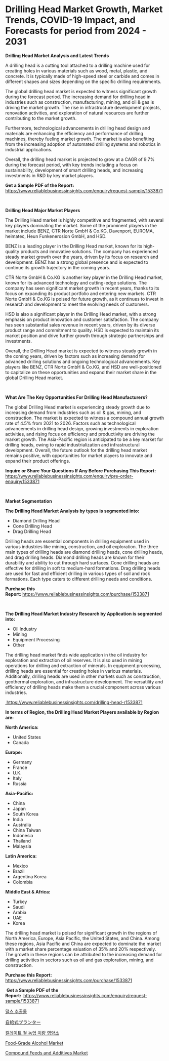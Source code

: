 <p><h1>Drilling Head Market Growth, Market Trends, COVID-19 Impact, and Forecasts for period from 2024 - 2031</h1></p><p><strong>Drilling Head Market Analysis and Latest Trends</strong></p>
<p><p>A drilling head is a cutting tool attached to a drilling machine used for creating holes in various materials such as wood, metal, plastic, and concrete. It is typically made of high-speed steel or carbide and comes in different shapes and sizes depending on the specific drilling requirements.</p><p>The global drilling head market is expected to witness significant growth during the forecast period. The increasing demand for drilling head in industries such as construction, manufacturing, mining, and oil & gas is driving the market growth. The rise in infrastructure development projects, renovation activities, and exploration of natural resources are further contributing to the market growth.</p><p>Furthermore, technological advancements in drilling head design and materials are enhancing the efficiency and performance of drilling machines, thereby fueling market growth. The market is also benefiting from the increasing adoption of automated drilling systems and robotics in industrial applications.</p><p>Overall, the drilling head market is projected to grow at a CAGR of 9.7% during the forecast period, with key trends including a focus on sustainability, development of smart drilling heads, and increasing investments in R&D by key market players.</p></p>
<p><strong>Get a Sample PDF of the Report:&nbsp;</strong> <a href="https://www.reliablebusinessinsights.com/enquiry/request-sample/1533871">https://www.reliablebusinessinsights.com/enquiry/request-sample/1533871</a></p>
<p>&nbsp;</p>
<p><strong>Drilling Head Major Market Players</strong></p>
<p><p>The Drilling Head market is highly competitive and fragmented, with several key players dominating the market. Some of the prominent players in the market include BENZ, CTR Norte GmbH & Co.KG, Davenport, EUROMA, heimatec, Heun Funkenerosion GmbH, and HSD.</p><p>BENZ is a leading player in the Drilling Head market, known for its high-quality products and innovative solutions. The company has experienced steady market growth over the years, driven by its focus on research and development. BENZ has a strong global presence and is expected to continue its growth trajectory in the coming years.</p><p>CTR Norte GmbH & Co.KG is another key player in the Drilling Head market, known for its advanced technology and cutting-edge solutions. The company has seen significant market growth in recent years, thanks to its focus on expanding its product portfolio and entering new markets. CTR Norte GmbH & Co.KG is poised for future growth, as it continues to invest in research and development to meet the evolving needs of customers.</p><p>HSD is also a significant player in the Drilling Head market, with a strong emphasis on product innovation and customer satisfaction. The company has seen substantial sales revenue in recent years, driven by its diverse product range and commitment to quality. HSD is expected to maintain its market position and drive further growth through strategic partnerships and investments.</p><p>Overall, the Drilling Head market is expected to witness steady growth in the coming years, driven by factors such as increasing demand for advanced drilling solutions and ongoing technological advancements. Key players like BENZ, CTR Norte GmbH & Co.KG, and HSD are well-positioned to capitalize on these opportunities and expand their market share in the global Drilling Head market.</p></p>
<p>&nbsp;</p>
<p><strong>What Are The Key Opportunities For Drilling Head Manufacturers?</strong></p>
<p><p>The global Drilling Head market is experiencing steady growth due to increasing demand from industries such as oil & gas, mining, and construction. The market is expected to witness a compound annual growth rate of 4.5% from 2021 to 2026. Factors such as technological advancements in drilling head design, growing investments in exploration activities, and rising focus on efficiency and productivity are driving the market growth. The Asia-Pacific region is anticipated to be a key market for drilling heads, owing to rapid industrialization and infrastructural development. Overall, the future outlook for the drilling head market remains positive, with opportunities for market players to innovate and expand their product offerings.</p></p>
<p><strong>Inquire or Share Your Questions If Any Before Purchasing This Report:</strong> <a href="https://www.reliablebusinessinsights.com/enquiry/pre-order-enquiry/1533871">https://www.reliablebusinessinsights.com/enquiry/pre-order-enquiry/1533871</a></p>
<p>&nbsp;</p>
<p><strong>Market Segmentation</strong></p>
<p><strong>The Drilling Head Market Analysis by types is segmented into:</strong></p>
<p><ul><li>Diamond Drilling Head</li><li>Cone Drilling Head</li><li>Drag Drilling Head</li></ul></p>
<p><p>Drilling heads are essential components in drilling equipment used in various industries like mining, construction, and oil exploration. The three main types of drilling heads are diamond drilling heads, cone drilling heads, and drag drilling heads. Diamond drilling heads are known for their durability and ability to cut through hard surfaces. Cone drilling heads are effective for drilling in soft to medium-hard formations. Drag drilling heads are used for fast and efficient drilling in various types of soil and rock formations. Each type caters to different drilling needs and conditions.</p></p>
<p><strong>Purchase this Report:&nbsp;</strong><a href="https://www.reliablebusinessinsights.com/purchase/1533871">https://www.reliablebusinessinsights.com/purchase/1533871</a></p>
<p>&nbsp;</p>
<p><strong>The Drilling Head Market Industry Research by Application is segmented into:</strong></p>
<p><ul><li>Oil Industry</li><li>Mining</li><li>Equipment Processing</li><li>Other</li></ul></p>
<p><p>The drilling head market finds wide application in the oil industry for exploration and extraction of oil reserves. It is also used in mining operations for drilling and extraction of minerals. In equipment processing, drilling heads are essential for creating holes in various materials. Additionally, drilling heads are used in other markets such as construction, geothermal exploration, and infrastructure development. The versatility and efficiency of drilling heads make them a crucial component across various industries.</p></p>
<p><a href="https://www.reliablebusinessinsights.com/drilling-head-r1533871">&nbsp;https://www.reliablebusinessinsights.com/drilling-head-r1533871</a></p>
<p><strong>In terms of Region, the Drilling Head Market Players available by Region are:</strong></p>
<p>
    <p> <strong> North America: </strong>
        <ul>
            <li>United States</li>
            <li>Canada</li>
        </ul>
        </p> 
    <p> <strong> Europe: </strong>
        <ul>
            <li>Germany</li>
            <li>France</li>
            <li>U.K.</li>
            <li>Italy</li>
            <li>Russia</li>
        </ul>
        </p> 
    <p> <strong> Asia-Pacific: </strong>
        <ul>
            <li>China</li>
            <li>Japan</li>
            <li>South Korea</li>
            <li>India</li>
            <li>Australia</li>
            <li>China Taiwan</li>
            <li>Indonesia</li>
            <li>Thailand</li>
            <li>Malaysia</li>
        </ul>
        </p> 
    <p> <strong> Latin America: </strong>
        <ul>
            <li>Mexico</li>
            <li>Brazil</li>
            <li>Argentina Korea</li>
            <li>Colombia</li>
        </ul>
        </p> 
    <p> <strong> Middle East & Africa: </strong>
        <ul>
            <li>Turkey</li>
            <li>Saudi</li>
            <li>Arabia</li>
            <li>UAE</li>
            <li>Korea</li>
        </ul>
    </p>
    </p>
<p><p>The drilling head market is poised for significant growth in the regions of North America, Europe, Asia Pacific, the United States, and China. Among these regions, Asia Pacific and China are expected to dominate the market with a market share percentage valuation of 35% and 20% respectively. The growth in these regions can be attributed to the increasing demand for drilling activities in sectors such as oil and gas exploration, mining, and construction.</p></p>
<p><strong>Purchase this Report: </strong><a href="https://www.reliablebusinessinsights.com/purchase/1533871">https://www.reliablebusinessinsights.com/purchase/1533871</a></p>
<p>&nbsp;<strong>Get a Sample PDF of the Report:&nbsp;&nbsp;</strong><a href="https://www.reliablebusinessinsights.com/enquiry/request-sample/1533871">https://www.reliablebusinessinsights.com/enquiry/request-sample/1533871</a></p>
<p><strong></strong></p>
<p><p><a href="https://github.com/iansanftyord09878/Market-Research-Report-List-2/blob/main/9132892165024.md">덜스 추출물</a></p><p><a href="https://github.com/LuzHills1972/Market-Research-Report-List-1/blob/main/4388489154404.md">自給式プランター</a></p><p><a href="https://github.com/TitusBoyer1/Market-Research-Report-List-1/blob/main/6555182165025.md">킬레이트 철 농업 미량 영양소</a></p><p><a href="https://github.com/ctanaka235/Market-Research-Report-List-1/blob/main/food-grade-alcohol-market.md">Food-Grade Alcohol Market</a></p><p><a href="https://github.com/fkhcgcyl33/Market-Research-Report-List-1/blob/main/compound-feeds-and-additives-market.md">Compound Feeds and Additives Market</a></p></p>